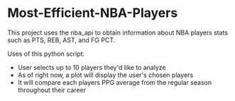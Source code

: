 # Most-Efficient-NBA-Players
This project uses the nba_api to obtain information about NBA players stats such as PTS, REB, AST, and FG PCT.

Uses of this python script:
- User selects up to 10 players they'd like to analyze
- As of right now, a plot will display the user's chosen players
- It will compare each players PPG average from the regular season throughout their career
